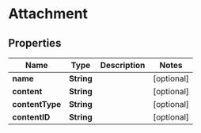 
# Attachment

## Properties
Name | Type | Description | Notes
------------ | ------------- | ------------- | -------------
**name** | **String** |  |  [optional]
**content** | **String** |  |  [optional]
**contentType** | **String** |  |  [optional]
**contentID** | **String** |  |  [optional]



